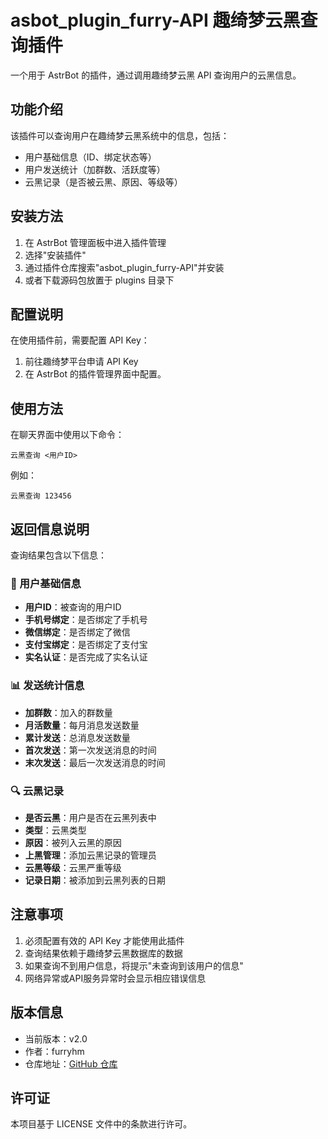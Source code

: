 # asbot_plugin_furry-API 趣绮梦云黑查询插件

一个用于 AstrBot 的插件，通过调用趣绮梦云黑 API 查询用户的云黑信息。

## 功能介绍

该插件可以查询用户在趣绮梦云黑系统中的信息，包括：
- 用户基础信息（ID、绑定状态等）
- 用户发送统计（加群数、活跃度等）
- 云黑记录（是否被云黑、原因、等级等）

## 安装方法

1. 在 AstrBot 管理面板中进入插件管理
2. 选择"安装插件"
3. 通过插件仓库搜索"asbot_plugin_furry-API"并安装
4. 或者下载源码包放置于 plugins 目录下

## 配置说明

在使用插件前，需要配置 API Key：

1. 前往趣绮梦平台申请 API Key
2. 在 AstrBot 的插件管理界面中配置。

## 使用方法

在聊天界面中使用以下命令：

```
云黑查询 <用户ID>
```

例如：
```
云黑查询 123456
```

## 返回信息说明

查询结果包含以下信息：

### 📌 用户基础信息
- **用户ID**：被查询的用户ID
- **手机号绑定**：是否绑定了手机号
- **微信绑定**：是否绑定了微信
- **支付宝绑定**：是否绑定了支付宝
- **实名认证**：是否完成了实名认证

### 📊 发送统计信息
- **加群数**：加入的群数量
- **月活数量**：每月消息发送数量
- **累计发送**：总消息发送数量
- **首次发送**：第一次发送消息的时间
- **末次发送**：最后一次发送消息的时间

### 🔍 云黑记录
- **是否云黑**：用户是否在云黑列表中
- **类型**：云黑类型
- **原因**：被列入云黑的原因
- **上黑管理**：添加云黑记录的管理员
- **云黑等级**：云黑严重等级
- **记录日期**：被添加到云黑列表的日期

## 注意事项

1. 必须配置有效的 API Key 才能使用此插件
2. 查询结果依赖于趣绮梦云黑数据库的数据
3. 如果查询不到用户信息，将提示"未查询到该用户的信息"
4. 网络异常或API服务异常时会显示相应错误信息

## 版本信息

- 当前版本：v2.0
- 作者：furryhm
- 仓库地址：[GitHub 仓库](https://github.com/furryHM-mrz/asbot_plugin_furry-API-)

## 许可证

本项目基于 LICENSE 文件中的条款进行许可。